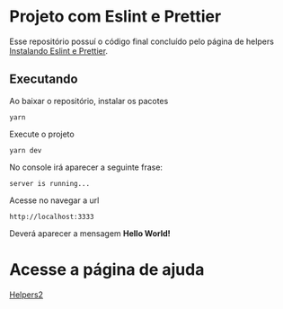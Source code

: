 # Projeto com Eslint e Prettier

Esse repositório possuí o código final concluído pelo página de helpers [Instalando Eslint e Prettier](https://github.com/lucaslimas/helpers2/blob/main/pages/eslint_prettier.md).

## Executando

Ao baixar o repositório, instalar os pacotes

```
yarn
```

Execute o projeto
```
yarn dev
```
No console irá aparecer a seguinte frase:
```
server is running...
```
Acesse no navegar a url
```
http://localhost:3333
```
Deverá aparecer a mensagem **Hello World!**

# Acesse a página de ajuda

[Helpers2](https://github.com/lucaslimas/helpers2)